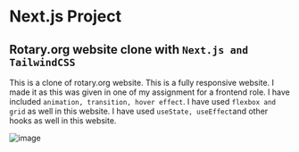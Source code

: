 # Next.js Project

## Rotary.org website clone with `Next.js and TailwindCSS`

This is a clone of rotary.org website. This is a fully responsive website. I made it as this was given in one of my assignment for a frontend role. I have included `animation, transition, hover effect`. I have used `flexbox and grid` as well in this website. I have used `useState, useEffect`and other hooks as well in this website.

![image](https://user-images.githubusercontent.com/59113935/190149934-77fb8791-7685-4048-95dd-25ee7217acf2.png)
